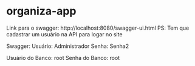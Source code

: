 # organiza-app

Link para o swagger: http://localhost:8080/swagger-ui.html 
PS: Tem que cadastrar um usuário na API para logar no site

Swagger:
Usuário: Administrador
Senha: Senha2

Usuário do Banco: root
Senha do Banco: root

